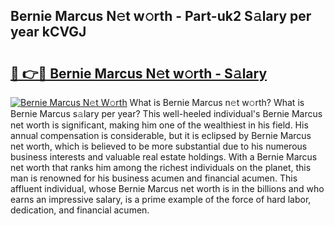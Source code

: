 ## Bernie Marcus N𝚎t w𝚘rth - Part-uk2 S𝚊lary per year kCVGJ

# <h2><a href="http://gc0d1px.nevu.top/?p=Bernie+Marcus">🔗 👉🔴 Bernie Marcus N𝚎t w𝚘rth - S𝚊lary</a></h2>

[![Bernie Marcus N𝚎t W𝚘rth](https://i.imgur.com/Oavwk0R.jpeg)](http://gc0d1px.nevu.top/?p=Bernie+Marcus)
What is Bernie Marcus n𝚎t w𝚘rth? What is Bernie Marcus s𝚊lary per year?
This well-heeled individual's Bernie Marcus net worth is significant, making him one of the wealthiest in his field. His annual compensation is considerable, but it is eclipsed by Bernie Marcus net worth, which is believed to be more substantial due to his numerous business interests and valuable real estate holdings. With a Bernie Marcus net worth that ranks him among the richest individuals on the planet, this man is renowned for his business acumen and financial acumen. This affluent individual, whose Bernie Marcus net worth is in the billions and who earns an impressive salary, is a prime example of the force of hard labor, dedication, and financial acumen.
